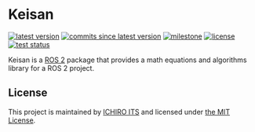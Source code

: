 # Keisan

[![latest version](https://img.shields.io/github/v/release/ichiro-its/keisan)](https://github.com/ichiro-its/keisan/releases/)
[![commits since latest version](https://img.shields.io/github/commits-since/ichiro-its/keisan/latest)](https://github.com/ichiro-its/keisan/commits/master)
[![milestone](https://img.shields.io/github/milestones/progress/ichiro-its/keisan/1?label=milestone)](https://github.com/ichiro-its/keisan/milestone/1)
[![license](https://img.shields.io/github/license/ichiro-its/keisan)](./LICENSE)
[![test status](https://img.shields.io/github/workflow/status/ichiro-its/keisan/Build%20and%20Test?label=test)](https://github.com/ichiro-its/keisan/actions)

Keisan is a [ROS 2](https://docs.ros.org/en/foxy/index.html) package that provides a math equations and algorithms library for a ROS 2 project.

## License

This project is maintained by [ICHIRO ITS](https://github.com/ichiro-its) and licensed under [the MIT License](./LICENSE).

